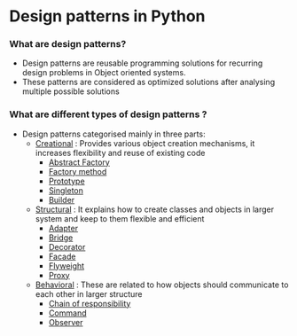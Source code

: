 # Design patterns in Python

### What are design patterns?
 - Design patterns are reusable programming solutions for
   recurring design problems in Object oriented systems.
 - These patterns are considered as optimized solutions after analysing multiple possible solutions

### What are different types of design patterns ?
 - Design patterns categorised mainly in three parts:
   - [Creational](creational) : Provides various object creation mechanisms, it increases flexibility and reuse of existing code
     - [Abstract Factory](creational/abstract_factory)
     - [Factory method](creational/factory)
     - [Prototype](creational/prototype)
     - [Singleton](creational/singleton.py)
     - [Builder](creational/builder.py)
   - [Structural](structural) : It explains how to create classes and objects in larger system and keep to them flexible and efficient
     - [Adapter](structural/adapter.py)
     - [Bridge](structural/bridge_pattern.py)
     - [Decorator](structural/decorator.py)
     - [Facade](structural/facade.py)
     - [Flyweight](structural/flyweight.py)
     - [Proxy](structural/proxy.py)
   - [Behavioral](behavioral) : These are related to how objects should communicate to each other in larger structure
     - [Chain of responsibility](behavioral/chain_of_responsibilty.py)
     - [Command](behavioral/command.py)
     - [Observer](behavioral/observer.py)
